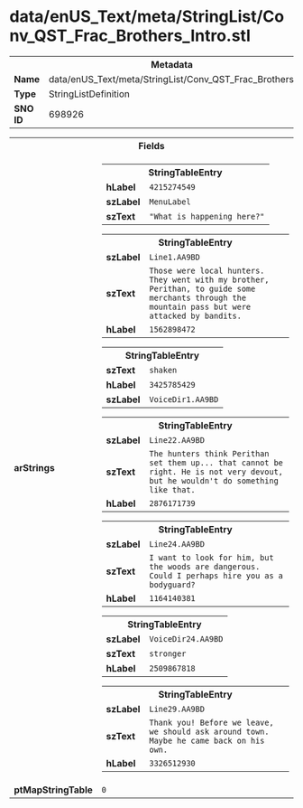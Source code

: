 <h1>data/enUS_Text/meta/StringList/Conv_QST_Frac_Brothers_Intro.stl</h1><table><tr><th colspan="100%">Metadata</th></tr><tr><td><b>Name</b></td><td>data/enUS_Text/meta/StringList/Conv_QST_Frac_Brothers_Intro.stl</td></tr><tr><td><b>Type</b></td><td>StringListDefinition</td></tr><tr><td><b>SNO ID</b></td><td>698926</td></tr></table>

<table><tr><th colspan="100%">Fields</th></tr><tr><td><b>arStrings</b></td><td><table><tr><th colspan="100%">StringTableEntry</th></tr><tr><td><b>hLabel</b></td><td><code>4215274549</code></td></tr><tr><td><b>szLabel</b></td><td><code>MenuLabel</code></td></tr><tr><td><b>szText</b></td><td><code>"What is happening here?"</code></td></tr></table>


<table><tr><th colspan="100%">StringTableEntry</th></tr><tr><td><b>szLabel</b></td><td><code>Line1.AA9BD</code></td></tr><tr><td><b>szText</b></td><td><code>Those were local hunters. They went with my brother, Perithan, to guide some merchants through the mountain pass but were attacked by bandits.</code></td></tr><tr><td><b>hLabel</b></td><td><code>1562898472</code></td></tr></table>


<table><tr><th colspan="100%">StringTableEntry</th></tr><tr><td><b>szText</b></td><td><code>shaken</code></td></tr><tr><td><b>hLabel</b></td><td><code>3425785429</code></td></tr><tr><td><b>szLabel</b></td><td><code>VoiceDir1.AA9BD</code></td></tr></table>


<table><tr><th colspan="100%">StringTableEntry</th></tr><tr><td><b>szLabel</b></td><td><code>Line22.AA9BD</code></td></tr><tr><td><b>szText</b></td><td><code>The hunters think Perithan set them up... that cannot be right. He is not very devout, but he wouldn't do something like that.</code></td></tr><tr><td><b>hLabel</b></td><td><code>2876171739</code></td></tr></table>


<table><tr><th colspan="100%">StringTableEntry</th></tr><tr><td><b>szLabel</b></td><td><code>Line24.AA9BD</code></td></tr><tr><td><b>szText</b></td><td><code>I want to look for him, but the woods are dangerous. Could I perhaps hire you as a bodyguard?</code></td></tr><tr><td><b>hLabel</b></td><td><code>1164140381</code></td></tr></table>


<table><tr><th colspan="100%">StringTableEntry</th></tr><tr><td><b>szLabel</b></td><td><code>VoiceDir24.AA9BD</code></td></tr><tr><td><b>szText</b></td><td><code>stronger</code></td></tr><tr><td><b>hLabel</b></td><td><code>2509867818</code></td></tr></table>


<table><tr><th colspan="100%">StringTableEntry</th></tr><tr><td><b>szLabel</b></td><td><code>Line29.AA9BD</code></td></tr><tr><td><b>szText</b></td><td><code>Thank you! Before we leave, we should ask around town. Maybe he came back on his own.</code></td></tr><tr><td><b>hLabel</b></td><td><code>3326512930</code></td></tr></table>


</td></tr><tr><td><b>ptMapStringTable</b></td><td><code>0</code></td></tr></table>

